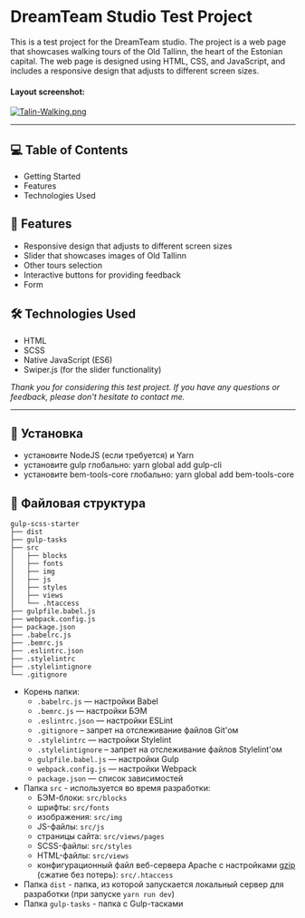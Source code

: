 # DreamTeam Studio Test Project

This is a test project for the DreamTeam studio. The project is a web page that showcases walking tours of the Old Tallinn, the heart of the Estonian capital. The web page is designed using HTML, CSS, and JavaScript, and includes a responsive design that adjusts to different screen sizes.

#### Layout screenshot:

[![Talin-Walking.png](https://i.postimg.cc/PxRxwJQC/Talin-Walking.png)](https://postimg.cc/DJ1nV2Dh)

---

## 💻 Table of Contents

- Getting Started
- Features
- Technologies Used

## 🚀 Features

- Responsive design that adjusts to different screen sizes
- Slider that showcases images of Old Tallinn
- Other tours selection
- Interactive buttons for providing feedback
- Form

## 🛠️ Technologies Used

- HTML
- SCSS
- Native JavaScript (ES6)
- Swiper.js (for the slider functionality)

_Thank you for considering this test project. If you have any questions or feedback, please don't hesitate to contact me._

---

## :open_file_folder: Установка

- установите NodeJS (если требуется) и Yarn
- установите gulp глобально: yarn global add gulp-cli
- установите bem-tools-core глобально: yarn global add bem-tools-core

## :open_file_folder: Файловая структура

```
gulp-scss-starter
├── dist
├── gulp-tasks
├── src
│   ├── blocks
│   ├── fonts
│   ├── img
│   ├── js
│   ├── styles
│   ├── views
│   └── .htaccess
├── gulpfile.babel.js
├── webpack.config.js
├── package.json
├── .babelrc.js
├── .bemrc.js
├── .eslintrc.json
├── .stylelintrc
├── .stylelintignore
└── .gitignore
```

- Корень папки:
  - `.babelrc.js` — настройки Babel
  - `.bemrc.js` — настройки БЭМ
  - `.eslintrc.json` — настройки ESLint
  - `.gitignore` – запрет на отслеживание файлов Git'ом
  - `.stylelintrc` — настройки Stylelint
  - `.stylelintignore` – запрет на отслеживание файлов Stylelint'ом
  - `gulpfile.babel.js` — настройки Gulp
  - `webpack.config.js` — настройки Webpack
  - `package.json` — список зависимостей
- Папка `src` - используется во время разработки:
  - БЭМ-блоки: `src/blocks`
  - шрифты: `src/fonts`
  - изображения: `src/img`
  - JS-файлы: `src/js`
  - страницы сайта: `src/views/pages`
  - SCSS-файлы: `src/styles`
  - HTML-файлы: `src/views`
  - конфигурационный файл веб-сервера Apache с настройками [gzip](https://habr.com/ru/post/221849/) (сжатие без потерь): `src/.htaccess`
- Папка `dist` - папка, из которой запускается локальный сервер для разработки (при запуске `yarn run dev`)
- Папка `gulp-tasks` - папка с Gulp-тасками
